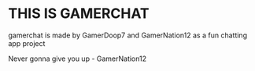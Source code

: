 # THIS IS GAMERCHAT
gamerchat is made by GamerDoop7 and GamerNation12 as a fun chatting app project





Never gonna give you up - GamerNation12

